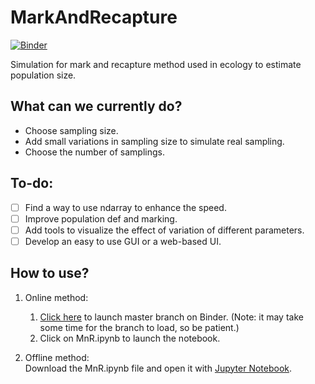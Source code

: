 # MarkAndRecapture
[![Binder](https://mybinder.org/badge_logo.svg)](https://mybinder.org/v2/gh/DevangLiya/MarkAndRecapture/master)

Simulation for mark and recapture method used in ecology to estimate population size.

**What can we currently do?**
-----
* Choose sampling size.
* Add small variations in sampling size to simulate real sampling.
* Choose the number of samplings.
	
**To-do:**
-----
- [ ] Find a way to use ndarray to enhance the speed.
- [ ] Improve population def and marking.
- [ ] Add tools to visualize the effect of variation of different parameters.
- [ ] Develop an easy to use GUI or a web-based UI.

**How to use?**
-----
1. Online method:
	1. [Click here](https://mybinder.org/v2/gh/DevangLiya/MarkAndRecapture/master) to launch master branch on Binder. (Note: it may take some time for the branch to load, so be patient.)
	1. Click on MnR.ipynb to launch the notebook.

2. Offline method:  
Download the MnR.ipynb file and open it with [Jupyter Notebook](https://jupyter.org/install).
